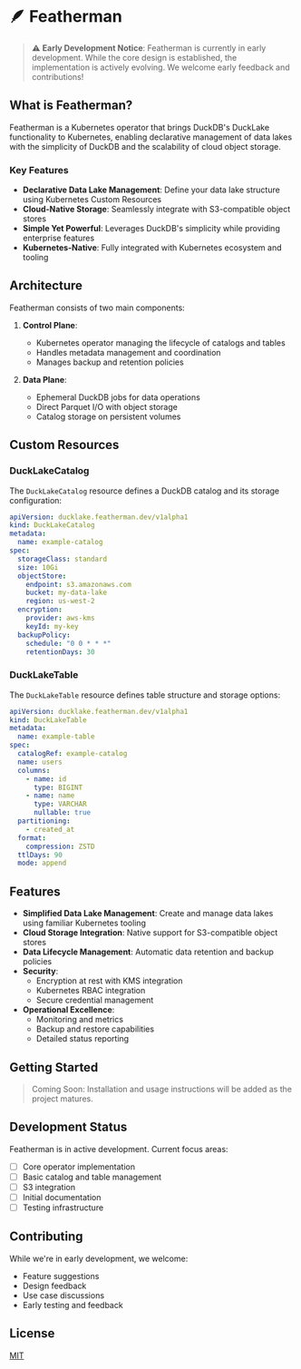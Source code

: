 # 🪶 Featherman

> ⚠️ **Early Development Notice**: Featherman is currently in early development. While the core design is established, the implementation is actively evolving. We welcome early feedback and contributions!

## What is Featherman?

Featherman is a Kubernetes operator that brings DuckDB's DuckLake functionality to Kubernetes, enabling declarative management of data lakes with the simplicity of DuckDB and the scalability of cloud object storage.

### Key Features

- **Declarative Data Lake Management**: Define your data lake structure using Kubernetes Custom Resources
- **Cloud-Native Storage**: Seamlessly integrate with S3-compatible object stores
- **Simple Yet Powerful**: Leverages DuckDB's simplicity while providing enterprise features
- **Kubernetes-Native**: Fully integrated with Kubernetes ecosystem and tooling

## Architecture

Featherman consists of two main components:

1. **Control Plane**:
   - Kubernetes operator managing the lifecycle of catalogs and tables
   - Handles metadata management and coordination
   - Manages backup and retention policies

2. **Data Plane**:
   - Ephemeral DuckDB jobs for data operations
   - Direct Parquet I/O with object storage
   - Catalog storage on persistent volumes

## Custom Resources

### DuckLakeCatalog

The `DuckLakeCatalog` resource defines a DuckDB catalog and its storage configuration:

```yaml
apiVersion: ducklake.featherman.dev/v1alpha1
kind: DuckLakeCatalog
metadata:
  name: example-catalog
spec:
  storageClass: standard
  size: 10Gi
  objectStore:
    endpoint: s3.amazonaws.com
    bucket: my-data-lake
    region: us-west-2
  encryption:
    provider: aws-kms
    keyId: my-key
  backupPolicy:
    schedule: "0 0 * * *"
    retentionDays: 30
```

### DuckLakeTable

The `DuckLakeTable` resource defines table structure and storage options:

```yaml
apiVersion: ducklake.featherman.dev/v1alpha1
kind: DuckLakeTable
metadata:
  name: example-table
spec:
  catalogRef: example-catalog
  name: users
  columns:
    - name: id
      type: BIGINT
    - name: name
      type: VARCHAR
      nullable: true
  partitioning:
    - created_at
  format:
    compression: ZSTD
  ttlDays: 90
  mode: append
```

## Features

- **Simplified Data Lake Management**: Create and manage data lakes using familiar Kubernetes tooling
- **Cloud Storage Integration**: Native support for S3-compatible object stores
- **Data Lifecycle Management**: Automatic data retention and backup policies
- **Security**:
  - Encryption at rest with KMS integration
  - Kubernetes RBAC integration
  - Secure credential management
- **Operational Excellence**:
  - Monitoring and metrics
  - Backup and restore capabilities
  - Detailed status reporting

## Getting Started

> Coming Soon: Installation and usage instructions will be added as the project matures.

## Development Status

Featherman is in active development. Current focus areas:

- [ ] Core operator implementation
- [ ] Basic catalog and table management
- [ ] S3 integration
- [ ] Initial documentation
- [ ] Testing infrastructure

## Contributing

While we're in early development, we welcome:

- Feature suggestions
- Design feedback
- Use case discussions
- Early testing and feedback

## License

[MIT](LICENSE)
